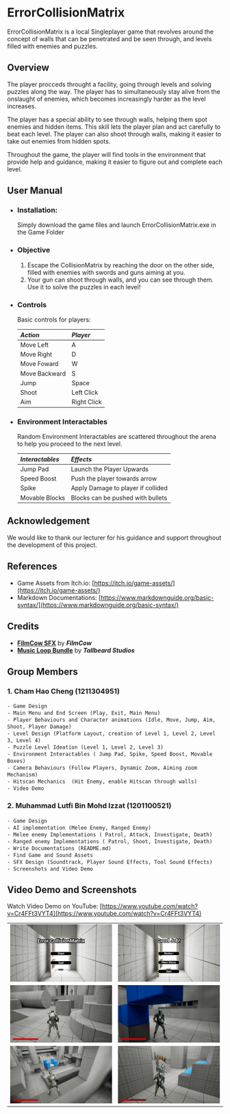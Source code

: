 # ErrorCollisionMatrix
ErrorCollisionMatrix is a local Singleplayer game that revolves around the concept of walls that can be penetrated and be seen through, and levels filled with enemies
and puzzles.

## Overview
The player procceds throught a facility, going through levels and solving puzzles along the way. The player has to simultaneously stay alive from the onslaught of enemies, which becomes increasingly
harder as the level increases.

The player has a special ability to see through walls, helping them spot enemies and hidden items. This skill lets the player plan and act carefully to beat each level. The player can also shoot through walls, making it easier to take out enemies from hidden spots.

Throughout the game, the player will find tools in the environment that provide help and guidance, making it easier to figure out and complete each level.

## User Manual
- ### Installation: 
    Simply download the game files and launch ErrorCollisionMatrix.exe in the Game Folder
- ### Objective
    1. Escape the CollisionMatrix by reaching the door on the other side, filled with enemies with swords and guns aiming at you.
    2. Your gun can shoot through walls, and you can see through them. Use it to solve the puzzles in each level!
    
- ### Controls
    Basic controls for players:

    | ***Action***   |  ***Player*** | 
    |----------------|---------------|
    | Move Left      | A             |
    | Move Right     | D             |
    | Move Foward    | W             |
    | Move Backward  | S             |
    | Jump           | Space         | 
    | Shoot          | Left Click    | 
    | Aim            | Right Click   | 
- ### Environment Interactables
    Random Environment Interactables are scattered throughout the arena to help you proceed to the next level.

    | ***Interactables***           |          ***Effects***             |
    |-------------------------------|------------------------------------|
    | Jump Pad                      | Launch the Player Upwards          |
    | Speed Boost                   | Push the player towards arrow      |
    | Spike                         | Apply Damage to player if collided |
    | Movable Blocks                | Blocks can be pushed with bullets  |


## Acknowledgement
We would like to thank our lecturer for his guidance and support throughout the development of this project.

## References
- Game Assets from Itch.io: [https://itch.io/game-assets/](https://itch.io/game-assets/)
- Markdown Documentations: [https://www.markdownguide.org/basic-syntax/](https://www.markdownguide.org/basic-syntax/)

## Credits
- **[FilmCow SFX](https://filmcow.itch.io/filmcow-sfx)** by ***FilmCow***
- **[Music Loop Bundle](https://tallbeard.itch.io/music-loop-bundle)** by ***Tallbeard Studios***


## Group Members
### 1. Cham Hao Cheng (1211304951)
    - Game Design
    - Main Menu and End Screen (Play, Exit, Main Menu)
    - Player Behaviours and Character animations (Idle, Move, Jump, Aim, Shoot, Player Damage)
    - Level Design (Platform Layout, creation of Level 1, Level 2, Level 3, Level 4)
    - Puzzle Level Ideation (Level 1, Level 2, Level 3)
    - Environment Interactables ( Jump Pad, Spike, Speed Boost, Movable Boxes)
    - Camera Behaviours (Follow Players, Dynamic Zoom, Aiming zoom Mechanism)
    - Hitscan Mechanics  (Hit Enemy, enable Hitscan through walls)
    - Video Demo

### 2. Muhammad Lutfi Bin Mohd Izzat (1201100521)
    - Game Design
    - AI implementation (Melee Enemy, Ranged Enemy)
    - Melee enemy Implementations ( Patrol, Attack, Investigate, Death)
    - Ranged enemy Implementations ( Patrol, Shoot, Investigate, Death)
    - Write Documentations (README.md)
    - Find Game and Sound Assets 
    - SFX Design (Soundtrack, Player Sound Effects, Tool Sound Effects)
    - Screenshots and Video Demo
        
## Video Demo and Screenshots
Watch Video Demo on YouTube: [https://www.youtube.com/watch?v=Cr4FFt3VYT4](https://www.youtube.com/watch?v=Cr4FFt3VYT4)
<table>
  <tr>
    <td><img src="screenshots/MainMenu.png" alt="Main Menu"></td>
    <td><img src="screenshots/EndScreen.png" alt="End Screen"></td>
  </tr>
  <tr>
    <td><img src="screenshots/InGame1.png" alt="In Game 1"></td>
    <td><img src="screenshots/InGame2.png" alt="In Game 2"></td>
  </tr>
  <tr>
    <td><img src="screenshots/InGame3.png" alt="In Game 3"></td>
    <td><img src="screenshots/InGame4.png" alt="In Game 4"></td>
  </tr>
</table>
